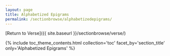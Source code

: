 ```yaml
---
layout: page
title: Alphabetized Epigrams
permalink: /sectionbrowse/alphabetizedepigrams/
---
```


[Return to Verse]({{ site.baseurl }}/sectionbrowse/verse/)

{% include toc_theme_contents.html collection='toc' facet_by='section_title' only='Alphabetized Epigrams' %}
